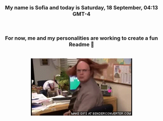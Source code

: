 


<div align="center">
<h3 >My name is Sofia and today is Saturday, 18 September, 04:13 GMT-4</h3><br>
<h3 >For now, me and my personalities are working to create a fun Readme 👋
</h3><br>
<img src='img/dwight.gif' alt='working...'/>
</div>
